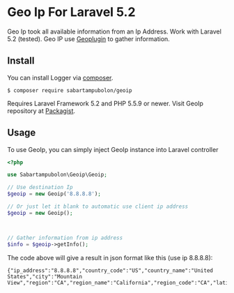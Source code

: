 # Geo Ip For Laravel 5.2
Geo Ip took all available information from an Ip Address. Work with Laravel 5.2 (tested). Geo IP use [Geoplugin](http://www.geoplugin.net) to gather information.


## Install
You can install Logger via [composer](https://getcomposer.org/).

``
$ composer require sabartampubolon/geoip
``

Requires Laravel Framework 5.2 and PHP 5.5.9 or newer. Visit GeoIp repository at [Packagist](https://packagist.org/packages/sabartampubolon/geoip).


## Usage

To use GeoIp, you can simply inject GeoIp instance into Laravel controller

```php
<?php

use Sabartampubolon\Geoip\Geoip;

// Use destination Ip
$geoip = new Geoip('8.8.8.8');

// Or just let it blank to automatic use client ip address
$geoip = new Geoip();



// Gather information from ip address
$info = $geoip->getInfo();

```

The code above will give a result in json format like this (use ip 8.8.8.8):

```
{"ip_address":"8.8.8.8","country_code":"US","country_name":"United States","city":"Mountain View","region":"CA","region_name":"California","region_code":"CA","latitude":"37.3845","longitude":"-122.0881"}
```
